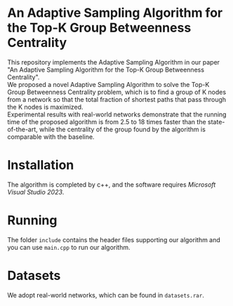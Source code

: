 # An Adaptive Sampling Algorithm for the Top-K Group Betweenness Centrality
 This repository implements the Adaptive Sampling Algorithm in our paper "An Adaptive Sampling Algorithm for the Top-K Group Betweenness Centrality". \
 We proposed a novel Adaptive Sampling Algorithm to solve the Top-K Group Betweenness Centrality problem, which is to find a group of K nodes from a network so that the total fraction of shortest paths that pass through the K nodes is maximized. \
 Experimental results with real-world networks demonstrate that the running time of the proposed algorithm is from 2.5 to 18 times faster than the state-of-the-art, while the centrality of the group found by the algorithm is comparable with the baseline.
# Installation
 The algorithm is completed by c++, and the software requires *Microsoft Visual Studio 2023*.
# Running
 The folder `include` contains the header files supporting our algorithm and you can use `main.cpp` to run our algorithm.
# Datasets
 We adopt real-world networks, which can be found in `datasets.rar`.
